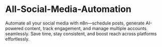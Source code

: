 # All-Social-Media-Automation
Automate all your social media with n8n—schedule posts, generate AI-powered content, track engagement, and manage multiple accounts seamlessly. Save time, stay consistent, and boost reach across platforms effortlessly.
